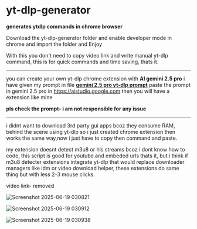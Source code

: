 # yt-dlp-generator
**generates ytdlp commands in chrome browser**

Download the yt-dlp-generator folder and enable developer mode in chrome and import the folder and Enjoy

With this you don't need to copy video link and write manual yt-dlp command, this is for quick commands and time saving, thats it.

***
you can create your own yt-dlp chrome extension with **AI gemini 2.5 pro** i have given my prompt in file [**gemini 2.5 pro yt-dlp prompt**](https://github.com/xdev23/yt-dlp-generator/blob/main/gemini%202.5%20pro%20yt-dlp%20prompt)  paste the prompt in gemini 2.5 pro in https://aistudio.google.com then you will have a extension like mine

**pls check the prompt- i am not responsible for any issue**

***

i didnt want to download 3rd party gui apps bcoz they consume RAM, behind the scene using yt-dlp so i just created chrome extension then works the same way,now i just have to copy then command and paste.

my extension doesnt detect m3u8 or hls streams bcoz i dont know how to code, this script is good for youtube and embeded urls thats it, but i think if m3u8 detecter extensions integrate yt-dlp that would replace downloader managers like idm or video download helper, these extensions do same thing but with less 2-3 mouse clicks.

video link- removed

![Screenshot 2025-06-19 030821](https://github.com/user-attachments/assets/ce338d26-63f8-4b7a-bce1-d68fea59ffd2)


![Screenshot 2025-06-19 030912](https://github.com/user-attachments/assets/80fa2d96-8fbc-4410-930f-87a57170fae3)


![Screenshot 2025-06-19 030938](https://github.com/user-attachments/assets/4e1ca2d9-429f-40b7-b7bb-f14a995b76e8)


